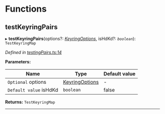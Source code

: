 

# Functions

<a id="testkeyringpairs"></a>

##  testKeyringPairs

▸ **testKeyringPairs**(options?: *[KeyringOptions](_types_.md#keyringoptions)*, isHdKd?: *`boolean`*): `TestKeyringMap`

*Defined in [testingPairs.ts:14](https://github.com/polkadot-js/common/blob/4276420/packages/keyring/src/testingPairs.ts#L14)*

**Parameters:**

| Name | Type | Default value |
| ------ | ------ | ------ |
| `Optional` options | [KeyringOptions](_types_.md#keyringoptions) | - |
| `Default value` isHdKd | `boolean` | false |

**Returns:** `TestKeyringMap`

___

